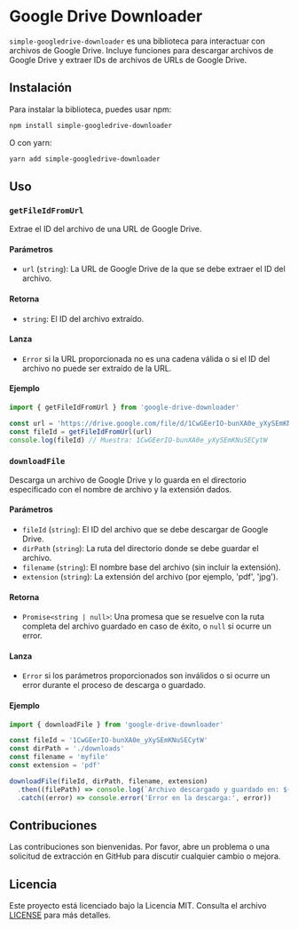 # Google Drive Downloader

`simple-googledrive-downloader` es una biblioteca para interactuar con archivos de Google Drive. Incluye funciones para descargar archivos de Google Drive y extraer IDs de archivos de URLs de Google Drive.

## Instalación

Para instalar la biblioteca, puedes usar npm:

```bash
npm install simple-googledrive-downloader
```

O con yarn:

```bash
yarn add simple-googledrive-downloader
```

## Uso

### `getFileIdFromUrl`

Extrae el ID del archivo de una URL de Google Drive.

#### Parámetros

- `url` (`string`): La URL de Google Drive de la que se debe extraer el ID del archivo.

#### Retorna

- `string`: El ID del archivo extraído.

#### Lanza

- `Error` si la URL proporcionada no es una cadena válida o si el ID del archivo no puede ser extraído de la URL.

#### Ejemplo

```javascript
import { getFileIdFromUrl } from 'google-drive-downloader'

const url = 'https://drive.google.com/file/d/1CwGEerIO-bunXA0e_yXySEmKNuSECytW/view?usp=sharing'
const fileId = getFileIdFromUrl(url)
console.log(fileId) // Muestra: 1CwGEerIO-bunXA0e_yXySEmKNuSECytW
```

### `downloadFile`

Descarga un archivo de Google Drive y lo guarda en el directorio especificado con el nombre de archivo y la extensión dados.

#### Parámetros

- `fileId` (`string`): El ID del archivo que se debe descargar de Google Drive.
- `dirPath` (`string`): La ruta del directorio donde se debe guardar el archivo.
- `filename` (`string`): El nombre base del archivo (sin incluir la extensión).
- `extension` (`string`): La extensión del archivo (por ejemplo, 'pdf', 'jpg').

#### Retorna

- `Promise<string | null>`: Una promesa que se resuelve con la ruta completa del archivo guardado en caso de éxito, o `null` si ocurre un error.

#### Lanza

- `Error` si los parámetros proporcionados son inválidos o si ocurre un error durante el proceso de descarga o guardado.

#### Ejemplo

```javascript
import { downloadFile } from 'google-drive-downloader'

const fileId = '1CwGEerIO-bunXA0e_yXySEmKNuSECytW'
const dirPath = './downloads'
const filename = 'myfile'
const extension = 'pdf'

downloadFile(fileId, dirPath, filename, extension)
  .then((filePath) => console.log(`Archivo descargado y guardado en: ${filePath}`))
  .catch((error) => console.error('Error en la descarga:', error))
```

## Contribuciones

Las contribuciones son bienvenidas. Por favor, abre un problema o una solicitud de extracción en GitHub para discutir cualquier cambio o mejora.

## Licencia

Este proyecto está licenciado bajo la Licencia MIT. Consulta el archivo [LICENSE](LICENSE.md) para más detalles.
